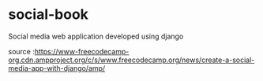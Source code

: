 # social-book
Social media web application developed using django

source :https://www-freecodecamp-org.cdn.ampproject.org/c/s/www.freecodecamp.org/news/create-a-social-media-app-with-django/amp/
